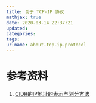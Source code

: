 ```yaml
---
title: 关于 TCP-IP 协议
mathjax: true
date: 2020-03-14 22:37:21
updated:
categories:
tags:
urlname: about-tcp-ip-protocol
---
```




<!-- more -->



# 参考资料

1. [CIDR的IP地址的表示与划分方法](https://blog.csdn.net/han156/article/details/77817031)

